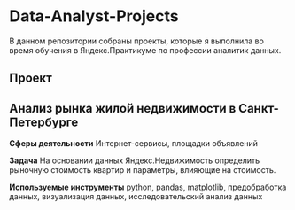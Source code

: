# Data-Analyst-Projects
В данном репозитории собраны проекты, которые я выполнила во время обучения в Яндекс.Практикуме по профессии аналитик данных.

## Проект
## Анализ рынка жилой недвижимости в Санкт-Петербурге
**Сферы деятельности**
Интернет-сервисы, площадки объявлений

**Задача**
На основании данных Яндекс.Недвижимость определить рыночную стоимость квартир и параметры, влияющие на стоимость.

**Используемые инструменты**
python, pandas, matplotlib, 
предобработка данных, визуализация данных, исследовательский анализ данных
